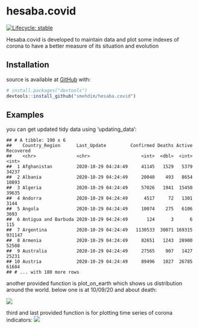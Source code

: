 
# hesaba.covid

<!-- badges: start -->

[![Lifecycle:
stable](https://img.shields.io/badge/lifecycle-stable-brightgreen.svg)](https://www.tidyverse.org/lifecycle/#stable)
<!-- badges: end -->

Hesaba.covid is developed to maintain data and plot some indexes of
corona to have a better measure of its situation and evolution

## Installation

source is available at
[GitHub](https://github.com/smehdim/hesaba.corona) with:

``` r
# install.packages("devtools")
devtools::install_github("smehdim/hesaba.covid")
```

## Examples

you can get updated tidy data  using ‘updating\_data’:

    ## # A tibble: 190 x 6
    ##    Country_Region      Last_Update         Confirmed Deaths Active Recovered
    ##    <chr>               <chr>                   <int>  <dbl>  <int>     <int>
    ##  1 Afghanistan         2020-10-29 04:24:49     41145   1529   5379     34237
    ##  2 Albania             2020-10-29 04:24:49     20040    493   8654     10893
    ##  3 Algeria             2020-10-29 04:24:49     57026   1941  15450     39635
    ##  4 Andorra             2020-10-29 04:24:49      4517     72   1301      3144
    ##  5 Angola              2020-10-29 04:24:49     10074    275   6106      3693
    ##  6 Antigua and Barbuda 2020-10-29 04:24:49       124      3      6       115
    ##  7 Argentina           2020-10-29 04:24:49   1130533  30071 169315    931147
    ##  8 Armenia             2020-10-29 04:24:49     82651   1243  28900     52508
    ##  9 Australia           2020-10-29 04:24:49     27565    907   1427     25231
    ## 10 Austria             2020-10-29 04:24:49     89496   1027  26785     61684
    ## # ... with 180 more rows

another provided function is plot\_on\_earth which shows us distribution
around the world. below one is at 10/09/20 and about death:

![](README_files/figure-gfm/plot_on_earth-1.png)<!-- -->

third and last provided function is for plotting time series of corona
indicators: ![](README_files/figure-gfm/pressure-1.png)<!-- -->
